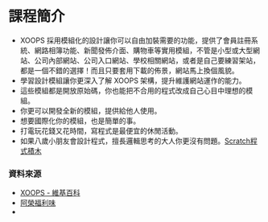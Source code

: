 # 課程簡介

* XOOPS 採用模組化的設計讓你可以自由加裝需要的功能，提供了會員註冊系統、網路相簿功能、新聞發佈介面、購物車等實用模組，不管是小型或大型網站、公司內部網站、公司入口網站、學校相關網站，或者是自己要練習架站，都是一個不錯的選擇！而且只要套用下載的佈景，網站馬上換個風貌。
* 學習設計模組讓你更深入了解 XOOPS 架構，提升維護網站運作的能力。
* 這些模組都是開放原始碼，你也能把不合用的程式改成自己心目中理想的模組。
* 你更可以開發全新的模組，提供給他人使用。
* 想要國際化你的模組，也是簡單的事。
* 打電玩花錢又花時間，寫程式是最便宜的休閒活動。
* 如果八歲小朋友會設計程式，擅長邏輯思考的大人你更沒有問題。[Scratch程式積木](http://www.sses.tn.edu.tw/computer/teach_web/scratch/)




### 資料來源
* [XOOPS - 維基百科](https://zh.wikipedia.org/wiki/XOOPS)
* [阿榮福利味](http://www.azofreeware.com/2014/01/xoops-256-php.html)
* 





